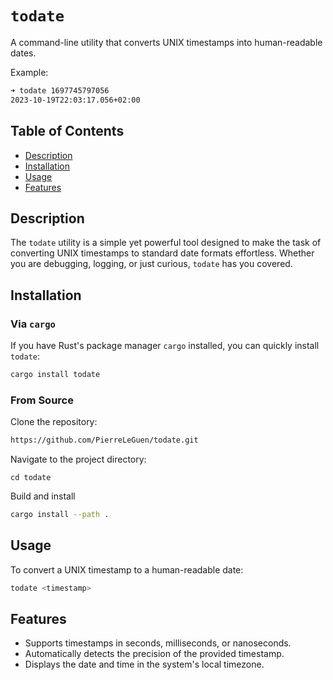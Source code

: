 # `todate`

A command-line utility that converts UNIX timestamps into human-readable dates.

Example:

```bash
➜ todate 1697745797056
2023-10-19T22:03:17.056+02:00
```


## Table of Contents

- [Description](#description)
- [Installation](#installation)
- [Usage](#usage)
- [Features](#features)

## Description

The `todate` utility is a simple yet powerful tool designed to make the task of converting UNIX timestamps to standard date formats effortless. Whether you are debugging, logging, or just curious, `todate` has you covered.

## Installation

### Via `cargo`

If you have Rust's package manager `cargo` installed, you can quickly install `todate`:

```bash
cargo install todate
```

### From Source

Clone the repository:

```bash
https://github.com/PierreLeGuen/todate.git
```

Navigate to the project directory:

```
cd todate
```

Build and install

```bash
cargo install --path .
``` 

## Usage

To convert a UNIX timestamp to a human-readable date:

```bash
todate <timestamp>
```

## Features

- Supports timestamps in seconds, milliseconds, or nanoseconds.
- Automatically detects the precision of the provided timestamp.
- Displays the date and time in the system's local timezone.
